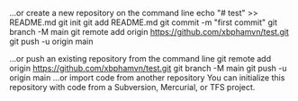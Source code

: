 …or create a new repository on the command line
echo "# test" >> README.md
git init
git add README.md
git commit -m "first commit"
git branch -M main
git remote add origin https://github.com/xbphamvn/test.git
git push -u origin main
                
…or push an existing repository from the command line
git remote add origin https://github.com/xbphamvn/test.git
git branch -M main
git push -u origin main
…or import code from another repository
You can initialize this repository with code from a Subversion, Mercurial, or TFS project.
